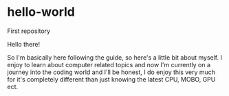 # hello-world
First repository

Hello there!

So I'm basically here following the guide, so here's a little bit about myself.
I enjoy to learn about computer related topics and now I'm currently on a journey into the coding world and I'll be honest, I do enjoy this very much for it's completely different than just knowing the latest CPU, MOBO, GPU ect.
